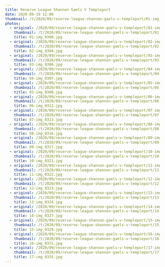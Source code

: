 ```yaml
---
title: Reserve League Shannon Gaels V Templeport
date: 2020-09-19 12:00
thumbnail: /t/2020/09/reserve-league-shannon-gaels-v-templeport/01-img_0300.jpg
photos:
  - original: /2020/09/reserve-league-shannon-gaels-v-templeport/01-img_0300.jpg
    thumbnail: /t/2020/09/reserve-league-shannon-gaels-v-templeport/01-img_0300.jpg
    title: 01-img_0300.jpg
  - original: /2020/09/reserve-league-shannon-gaels-v-templeport/02-img_0304.jpg
    thumbnail: /t/2020/09/reserve-league-shannon-gaels-v-templeport/02-img_0304.jpg
    title: 02-img_0304.jpg
  - original: /2020/09/reserve-league-shannon-gaels-v-templeport/03-img_0306.jpg
    thumbnail: /t/2020/09/reserve-league-shannon-gaels-v-templeport/03-img_0306.jpg
    title: 03-img_0306.jpg
  - original: /2020/09/reserve-league-shannon-gaels-v-templeport/04-img_0307.jpg
    thumbnail: /t/2020/09/reserve-league-shannon-gaels-v-templeport/04-img_0307.jpg
    title: 04-img_0307.jpg
  - original: /2020/09/reserve-league-shannon-gaels-v-templeport/05-img_0308.jpg
    thumbnail: /t/2020/09/reserve-league-shannon-gaels-v-templeport/05-img_0308.jpg
    title: 05-img_0308.jpg
  - original: /2020/09/reserve-league-shannon-gaels-v-templeport/06-img_0312.jpg
    thumbnail: /t/2020/09/reserve-league-shannon-gaels-v-templeport/06-img_0312.jpg
    title: 06-img_0312.jpg
  - original: /2020/09/reserve-league-shannon-gaels-v-templeport/07-img_0313.jpg
    thumbnail: /t/2020/09/reserve-league-shannon-gaels-v-templeport/07-img_0313.jpg
    title: 07-img_0313.jpg
  - original: /2020/09/reserve-league-shannon-gaels-v-templeport/08-img_0316.jpg
    thumbnail: /t/2020/09/reserve-league-shannon-gaels-v-templeport/08-img_0316.jpg
    title: 08-img_0316.jpg
  - original: /2020/09/reserve-league-shannon-gaels-v-templeport/09-img_0317.jpg
    thumbnail: /t/2020/09/reserve-league-shannon-gaels-v-templeport/09-img_0317.jpg
    title: 09-img_0317.jpg
  - original: /2020/09/reserve-league-shannon-gaels-v-templeport/10-img_0321.jpg
    thumbnail: /t/2020/09/reserve-league-shannon-gaels-v-templeport/10-img_0321.jpg
    title: 10-img_0321.jpg
  - original: /2020/09/reserve-league-shannon-gaels-v-templeport/11-img_0322.jpg
    thumbnail: /t/2020/09/reserve-league-shannon-gaels-v-templeport/11-img_0322.jpg
    title: 11-img_0322.jpg
  - original: /2020/09/reserve-league-shannon-gaels-v-templeport/12-img_0323.jpg
    thumbnail: /t/2020/09/reserve-league-shannon-gaels-v-templeport/12-img_0323.jpg
    title: 12-img_0323.jpg
  - original: /2020/09/reserve-league-shannon-gaels-v-templeport/13-img_0324.jpg
    thumbnail: /t/2020/09/reserve-league-shannon-gaels-v-templeport/13-img_0324.jpg
    title: 13-img_0324.jpg
  - original: /2020/09/reserve-league-shannon-gaels-v-templeport/14-img_0327.jpg
    thumbnail: /t/2020/09/reserve-league-shannon-gaels-v-templeport/14-img_0327.jpg
    title: 14-img_0327.jpg
  - original: /2020/09/reserve-league-shannon-gaels-v-templeport/15-img_0329.jpg
    thumbnail: /t/2020/09/reserve-league-shannon-gaels-v-templeport/15-img_0329.jpg
    title: 15-img_0329.jpg
  - original: /2020/09/reserve-league-shannon-gaels-v-templeport/16-img_0331.jpg
    thumbnail: /t/2020/09/reserve-league-shannon-gaels-v-templeport/16-img_0331.jpg
    title: 16-img_0331.jpg
  - original: /2020/09/reserve-league-shannon-gaels-v-templeport/17-img_0335.jpg
    thumbnail: /t/2020/09/reserve-league-shannon-gaels-v-templeport/17-img_0335.jpg
    title: 17-img_0335.jpg
---
```

